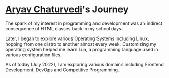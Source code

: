 # [Aryav Chaturvedi](https://github.com/aryav-v)'s Journey

The spark of my interest in programming and development was an indirect consequence of HTML classes back in my school days.

Later, I began to explore various Operating Systems including Linux, hopping from one distro to another almost every week. Customizing my operating system helped me learn Lua, a programming language used in various configuration files.

As of today (July 2022), I am exploring various domains including Frontend Development, DevOps and Competitive Programming.
